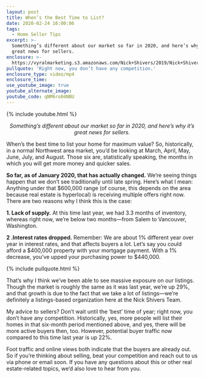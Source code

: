 ```yaml
---
layout: post
title: When’s the Best Time to List?
date: 2020-02-24 16:00:06
tags:
  - Home Seller Tips
excerpt: >-
  Something’s different about our market so far in 2020, and here’s why it’s
  great news for sellers.
enclosure: >-
  https://vyralmarketing.s3.amazonaws.com/Nick+Shivers/2019/Nick+Shivers+When+is+the+best+time+to+list_.mp4
pullquote: 'Right now, you don’t have any competition.'
enclosure_type: video/mp4
enclosure_time:
use_youtube_image: true
youtube_alternate_image:
youtube_code: qNM6ro04NBU
---
```


{% include youtube.html %}

<p style="text-align: center;"><em>Something’s different about our market so far in 2020, and here’s why it’s great news for sellers.</em></p>

When’s the best time to list your home for maximum value? So, historically, in a normal Northwest area market, you’d be looking at March, April, May, June, July, and August. Those six are, statistically speaking, the months in which you will get more money and quicker sales.&nbsp;

**So far, as of January 2020, that has actually changed.** We’re seeing things happen that we don’t see traditionally until late spring. Here’s what I mean: Anything under that $600,000 range (of course, this depends on the area because real estate is hyperlocal) is receiving multiple offers right now. There are two reasons why I think this is the case:&nbsp;

**1\. Lack of supply.** At this time last year, we had 3.3 months of inventory, whereas right now, we’re below two months—from Salem to Vancouver, Washington.&nbsp;

**2 .Interest rates dropped.** Remember: We are about 1% different year over year in interest rates, and that affects buyers a lot. Let’s say you could afford a $400,000 property with your mortgage payment. With a 1% decrease, you’ve upped your purchasing power to $440,000.

{% include pullquote.html %}

That’s why I think we’ve been able to see massive exposure on our listings. Though the market is roughly the same as it was last year, we’re up 29%, and that growth is due to the fact that we take a lot of listings—we’re definitely a listings-based organization here at the Nick Shivers Team.&nbsp;

My advice to sellers? Don’t wait until the ‘best’ time of year; right now, you don’t have any competition. Historically, yes, more people will list their homes in that six-month period mentioned above, and yes, there will be more active buyers then, too. However, potential buyer traffic now compared to this time last year is up 22%.&nbsp;

Foot traffic and online views both indicate that the buyers are already out. So if you’re thinking about selling, beat your competition and reach out to us via phone or email soon. If you have any questions about this or other real estate-related topics, we’d also love to hear from you.